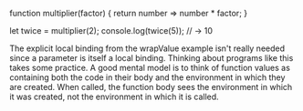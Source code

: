 <p>
function multiplier(factor) { 
  return number => number * factor; }

let twice = multiplier(2); 
console.log(twice(5)); 
// → 10
</p>
The explicit local binding from the wrapValue example isn't really needed since a parameter is itself a local binding. Thinking about programs like this takes some practice. A good mental model is to think of function values as containing both the code in their body and the environment in which they are created. When called, the function body sees the environment in which it was created, not the environment in which it is called.
